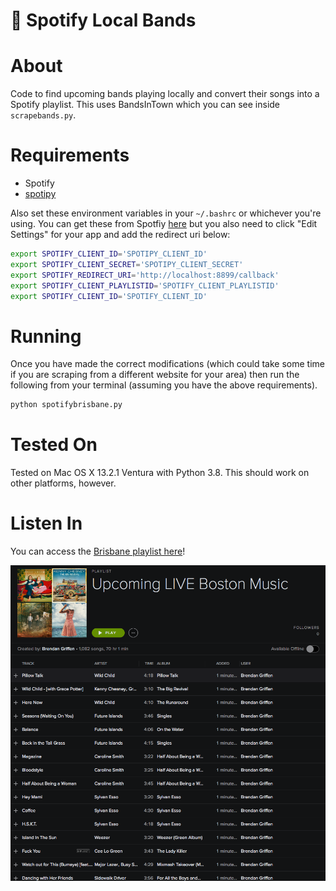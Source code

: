 🎵 Spotify Local Bands
=================

About
=====

Code to find upcoming bands playing locally and convert their songs into a Spotify playlist. This uses BandsInTown which you can see inside `scrapebands.py`.

Requirements
============
* Spotify
* [spotipy](https://spotipy.readthedocs.io/en/2.22.1/)

Also set these environment variables in your `~/.bashrc` or whichever you're using. You can get these from Spotfiy [here](https://developer.spotify.com/dashboard/applications) but you also need to click "Edit Settings" for your app and add the redirect uri below:

```bash
export SPOTIFY_CLIENT_ID='SPOTIPY_CLIENT_ID'
export SPOTIFY_CLIENT_SECRET='SPOTIPY_CLIENT_SECRET'
export SPOTIFY_REDIRECT_URI='http://localhost:8899/callback'
export SPOTIFY_CLIENT_PLAYLISTID='SPOTIFY_CLIENT_PLAYLISTID'
export SPOTIFY_CLIENT_ID='SPOTIFY_CLIENT_ID'
```

Running
======

Once you have made the correct modifications (which could take some time if you are scraping from a different website for your area) then run the following from your terminal (assuming you have the above requirements).

```Python
python spotifybrisbane.py
```

Tested On
=========
Tested on Mac OS X 13.2.1 Ventura with Python 3.8. This should work on other
platforms, however.


Listen In
=========
You can access the [Brisbane playlist here](https://open.spotify.com/playlist/3PjTtXAvsLe3C59USzfkni?si=54a5eb05b5d84d99)!

 ![Spotify Playlist](spotify_playlist.png)